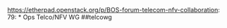 https://etherpad.openstack.org/p/BOS-forum-telecom-nfv-collaboration: 79: * Ops Telco/NFV WG ##telcowg

